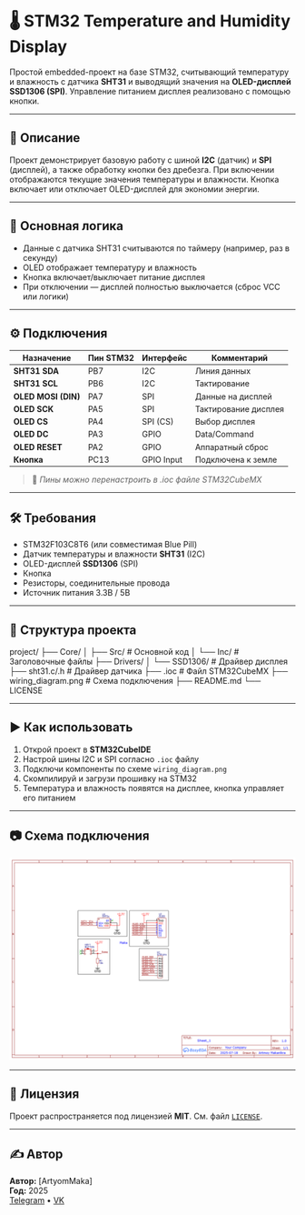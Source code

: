 # 🌡️ STM32 Temperature and Humidity Display

Простой embedded-проект на базе STM32, считывающий температуру и влажность с датчика **SHT31** и выводящий значения на **OLED-дисплей SSD1306 (SPI)**. Управление питанием дисплея реализовано с помощью кнопки.

---

## 📌 Описание

Проект демонстрирует базовую работу с шиной **I2C** (датчик) и **SPI** (дисплей), а также обработку кнопки без дребезга. При включении отображаются текущие значения температуры и влажности. Кнопка включает или отключает OLED-дисплей для экономии энергии.

---

## 🧠 Основная логика

- Данные с датчика SHT31 считываются по таймеру (например, раз в секунду)
- OLED отображает температуру и влажность
- Кнопка включает/выключает питание дисплея
- При отключении — дисплей полностью выключается (сброс VCC или логики)

---

## ⚙️ Подключения

| Назначение          | Пин STM32     | Интерфейс     | Комментарий              |
|---------------------|---------------|---------------|--------------------------|
| **SHT31 SDA**        | PB7           | I2C           | Линия данных             |
| **SHT31 SCL**        | PB6           | I2C           | Тактирование             |
| **OLED MOSI (DIN)**  | PA7           | SPI           | Данные на дисплей        |
| **OLED SCK**         | PA5           | SPI           | Тактирование дисплея     |
| **OLED CS**          | PA4           | SPI (CS)      | Выбор дисплея            |
| **OLED DC**          | PA3           | GPIO          | Data/Command             |
| **OLED RESET**       | PA2           | GPIO          | Аппаратный сброс         |
| **Кнопка**           | PC13          | GPIO Input    | Подключена к земле       |

> 🔧 *Пины можно перенастроить в .ioc файле STM32CubeMX*

---

## 🛠 Требования

- STM32F103C8T6 (или совместимая Blue Pill)
- Датчик температуры и влажности **SHT31** (I2C)
- OLED-дисплей **SSD1306** (SPI)
- Кнопка
- Резисторы, соединительные провода
- Источник питания 3.3В / 5В

---

## 📂 Структура проекта

project/
├── Core/
│ ├── Src/ # Основной код
│ └── Inc/ # Заголовочные файлы
├── Drivers/
│ └── SSD1306/ # Драйвер дисплея
├── sht31.c/.h # Драйвер датчика
├── .ioc # Файл STM32CubeMX
├── wiring_diagram.png # Схема подключения
├── README.md
└── LICENSE


---

## ▶️ Как использовать

1. Открой проект в **STM32CubeIDE**
2. Настрой шины I2C и SPI согласно `.ioc` файлу
3. Подключи компоненты по схеме `wiring_diagram.png`
4. Скомпилируй и загрузи прошивку на STM32
5. Температура и влажность появятся на дисплее, кнопка управляет его питанием

---

## 📷 Схема подключения

![Wiring Diagram](wiring_diagram.png)

---

## 🧾 Лицензия

Проект распространяется под лицензией **MIT**. См. файл [`LICENSE`](LICENSE).

---

## ✍️ Автор

**Автор:** [ArtyomMaka]  
**Год:** 2025  
[Telegram](https://t.me/amv_5000) • [VK](https://vk.com/amv_5000)
